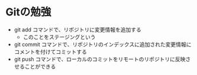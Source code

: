 # Gitの勉強

- git add コマンドで、リポジトリに変更情報を追加する
  - このことをステージングという
- git commit コマンドで、リポジトリのインデックスに追加された変更情報にコメントを付けてコミットする
- git push コマンドで、ローカルのコミットをリモートのリポジトリに反映させることができる
